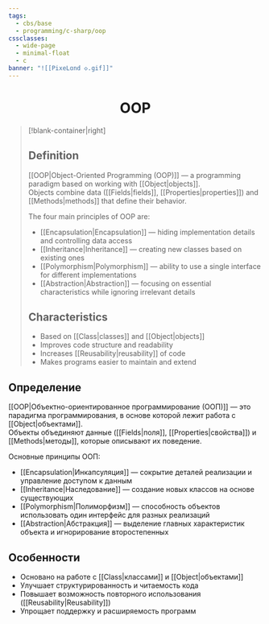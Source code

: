 ```yaml
---
tags:
  - cbs/base
  - programming/c-sharp/oop
cssclasses:
  - wide-page
  - minimal-float
  - c
banner: "![[PixeLɑnd ◇.gif]]"
---
```


# <center>OOP</center> 

> [!blank-container|right] 
> ## Definition  
> [[OOP|Object-Oriented Programming (OOP)]] — a programming paradigm based on working with [[Object|objects]].  
> Objects combine data ([[Fields|fields]], [[Properties|properties]]) and [[Methods|methods]] that define their behavior.  
>
> The four main principles of OOP are:  
> - [[Encapsulation|Encapsulation]] — hiding implementation details and controlling data access  
> - [[Inheritance|Inheritance]] — creating new classes based on existing ones  
> - [[Polymorphism|Polymorphism]] — ability to use a single interface for different implementations  
> - [[Abstraction|Abstraction]] — focusing on essential characteristics while ignoring irrelevant details  
>
> ## Characteristics  
> - Based on [[Class|classes]] and [[Object|objects]]  
> - Improves code structure and readability  
> - Increases [[Reusability|reusability]] of code  
> - Makes programs easier to maintain and extend  

 ## Определение  
 [[OOP|Объектно-ориентированное программирование (ООП)]] — это парадигма программирования, в основе которой лежит работа с [[Object|объектами]].  
 Объекты объединяют данные ([[Fields|поля]], [[Properties|свойства]]) и [[Methods|методы]], которые описывают их поведение.  

 Основные принципы ООП:  
 - [[Encapsulation|Инкапсуляция]] — сокрытие деталей реализации и управление доступом к данным  
 - [[Inheritance|Наследование]] — создание новых классов на основе существующих  
 - [[Polymorphism|Полиморфизм]] — способность объектов использовать один интерфейс для разных реализаций  
 - [[Abstraction|Абстракция]] — выделение главных характеристик объекта и игнорирование второстепенных  

 ## Особенности  
 - Основано на работе с [[Class|классами]] и [[Object|объектами]]  
 - Улучшает структурированность и читаемость кода  
 - Повышает возможность повторного использования ([[Reusability|Reusability]])  
 - Упрощает поддержку и расширяемость программ  

